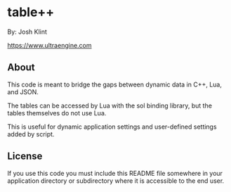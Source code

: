 # table++

By: Josh Klint

https://www.ultraengine.com

## About

This code is meant to bridge the gaps between dynamic data in C++, Lua, and JSON.

The tables can be accessed by Lua with the sol binding library, but the tables themselves do not use Lua.

This is useful for dynamic application settings and user-defined settings added by script.


## License

If you use this code you must include this README file somewhere in your application directory or subdirectory where it is accessible to the end user.
